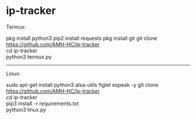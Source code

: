 # ip-tracker
Termux:

pkg install python3 
pip2 install requests 
pkg install git 
git clone https://github.com/AMH-HC/ip-tracker   
cd ip-tracker       
python3 termux.py 

-----------------------

Linux:

sudo apt-get install python3 alsa-utils figlet espeak -y 
git clone https://github.com/AMH-HC/ip-tracker   
cd ip-tracker    
pip3 install -r requirements.txt          
python3 linux.py
